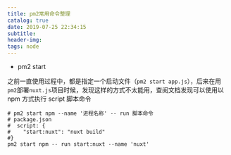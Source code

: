 ```yaml
---
title: pm2常用命令整理
catalog: true
date: 2019-07-25 22:34:15
subtitle:
header-img:
tags: node
---
```


- pm2 start

之前一直使用过程中，都是指定一个启动文件（`pm2 start app.js`），后来在用`pm2`部署`nuxt.js`项目时候，发现这样的方式不太能用，查阅文档发现可以使用以 npm 方式执行 script 脚本命令

```shell
# pm2 start npm --name '进程名称' -- run 脚本命令
# package.json
#  script: {
#    "start:nuxt": "nuxt build"
#}
pm2 start npm -- run start:nuxt --name 'nuxt'
```

